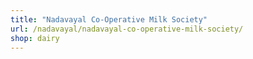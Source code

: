 ```yaml
---
title: "Nadavayal Co-Operative Milk Society"
url: /nadavayal/nadavayal-co-operative-milk-society/
shop: dairy
---
```

